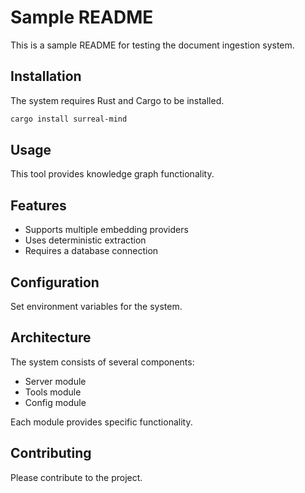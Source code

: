 # Sample README

This is a sample README for testing the document ingestion system.

## Installation

The system requires Rust and Cargo to be installed.

```bash
cargo install surreal-mind
```

## Usage

This tool provides knowledge graph functionality.

## Features

- Supports multiple embedding providers
- Uses deterministic extraction
- Requires a database connection

## Configuration

Set environment variables for the system.

## Architecture

The system consists of several components:
- Server module
- Tools module
- Config module

Each module provides specific functionality.

## Contributing

Please contribute to the project.